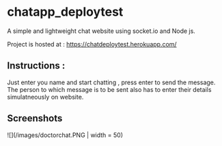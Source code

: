 # chatapp_deploytest
A simple and lightweight chat website using socket.io and Node js.

Project is hosted at : https://chatdeploytest.herokuapp.com/ 

## Instructions : 
Just enter you name and start chatting , press enter to send the message. The person to which message is to be sent also has to enter their details simulatneously on website.

## Screenshots
![](/images/doctorchat.PNG | width = 50)
